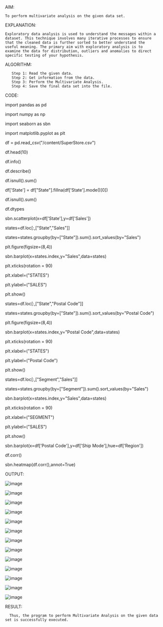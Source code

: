 AIM:

    To perform multivariate analysis on the given data set.
    
EXPLANATION:

    Exploratory data analysis is used to understand the messages within a dataset. This technique involves many iterative processes to ensure that the cleaned data is further sorted to better understand the useful meaning. The primary aim with exploratory analysis is to examine the data for distribution, outliers and anomalies to direct specific testing of your hypothesis. 
    
ALGORITHM:

       Step 1: Read the given data.
       Step 2: Get information from the data.
       Step 3: Perform the Multivariate Analysis.
       Step 4: Save the final data set into the file.
       
CODE:

import pandas as pd

import numpy as np

import seaborn as sbn

import matplotlib.pyplot as plt

df = pd.read_csv("/content/SuperStore.csv")

df.head(10)

df.info()

df.describe()

df.isnull().sum()

df['State'] = df["State"].fillna(df['State'].mode()[0])

df.isnull().sum()

df.dtypes

sbn.scatterplot(x=df['State'],y=df['Sales'])

states=df.loc[:,["State","Sales"]]

states=states.groupby(by=["State"]).sum().sort_values(by="Sales")

plt.figure(figsize=(8,4))

sbn.barplot(x=states.index,y="Sales",data=states)

plt.xticks(rotation = 90)

plt.xlabel=("STATES")

plt.ylabel=("SALES")

plt.show()

states=df.loc[:,["State","Postal Code"]]

states=states.groupby(by=["State"]).sum().sort_values(by="Postal Code")

plt.figure(figsize=(8,4))

sbn.barplot(x=states.index,y="Postal Code",data=states)

plt.xticks(rotation = 90)

plt.xlabel=("STATES")

plt.ylabel=("Postal Code")

plt.show()

states=df.loc[:,["Segment","Sales"]]

states=states.groupby(by=["Segment"]).sum().sort_values(by="Sales")

sbn.barplot(x=states.index,y="Sales",data=states)

plt.xticks(rotation = 90)

plt.xlabel=("SEGMENT")

plt.ylabel=("SALES")

plt.show()

sbn.barplot(x=df['Postal Code'],y=df['Ship Mode'],hue=df['Region'])
 
df.corr()

sbn.heatmap(df.corr(),annot=True)

 
OUTPUT:

![image](https://user-images.githubusercontent.com/123535064/230726433-99a683e9-8614-4fdd-b249-7424da21d82c.png)

![image](https://user-images.githubusercontent.com/123535064/230726437-b3825f94-738b-47d1-a7fd-1cc063e3b8f8.png)

![image](https://user-images.githubusercontent.com/123535064/230726440-c5499a2e-f87c-4be7-9594-2e91f5fa5cec.png)

![image](https://user-images.githubusercontent.com/123535064/230726447-c36e4d45-5904-481b-911f-7957f48a7e0c.png)

![image](https://user-images.githubusercontent.com/123535064/230726451-f616ee82-e6df-49c8-a346-e89d2299f281.png)

![image](https://user-images.githubusercontent.com/123535064/230726456-270203ef-10ed-4509-92de-2d270d477029.png)

![image](https://user-images.githubusercontent.com/123535064/230726463-c66e9d64-4ac9-4dbf-adf7-073a78c7792e.png)

![image](https://user-images.githubusercontent.com/123535064/230726470-19ec15c4-05d5-4d28-a9b7-f4bd60a5c9d5.png)

![image](https://user-images.githubusercontent.com/123535064/230726484-274b951d-94c7-4ef7-a2be-f14b6f36b908.png)

![image](https://user-images.githubusercontent.com/123535064/230726495-7c5a3c2c-d64b-48a9-ac60-514367cb8f78.png)

![image](https://user-images.githubusercontent.com/123535064/230726505-c8532f0f-b825-4788-a770-ae8af8e73ed8.png)

![image](https://user-images.githubusercontent.com/123535064/230726508-0ad29fd6-56d2-4261-a2c3-f4095d5b49d0.png)

![image](https://user-images.githubusercontent.com/123535064/230726514-537b316c-76fc-43d4-a7d1-fe8cbfdf81e1.png)



RESULT:

      Thus, the program to perform Multivariate Analysis on the given data set is successfully executed.


